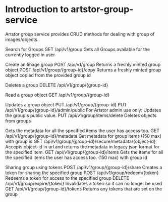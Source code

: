 # Introduction to artstor-group-service

Artstor group service provides CRUD methods for dealing with group of images/objects.

Search for Groups
    GET /api/v1/group Gets all Groups available for the currently logged in user

Create an Image group
    POST /api/v1/group Returns a freshly minted group object
    POST /api/v1/group/{group-id}/copy  Returns a freshly minted group object copied from the provided group id

Deletes a group
    DELETE /api/v1/group/{group-id}

Read a group object
    GET /api/v1/group/{group-id}

Updates a group object
    PUT /api/v1/group/{group-id}
    PUT /api/v1/group/{group-id}/admin/public    For Artstor admin use only: Updates the group's public value.
    PUT /api/v1/group/items/delete    Deletes objects from groups

Gets the metadata for all the specified items the user has access too.
    GET /api/v1/group/{group-id}/metadata Get metadata for group items  (150 max) with group id
    GET /api/v1/group/{group-id}/secure/metadata/{object-id} Accepts object-id in url and returns the metadata in legacy json format for the specified item.
    GET /api/v1/group/{group-id}/items Gets the Items for all the specified items the user has access too. (150 max) with group id

Sharing group using tokens
    POST /api/v1/group/{group-id}/share Creates a token for sharing the specified group
    POST /api/v1/group/redeem/{token} Redeems a token for access to the specified group
    DELETE /api/v1/group/expire/{token} Invalidates a token so it can no longer be used
    GET /api/v1/group/{group-id}/tokens Returns any tokens that are set on the group
